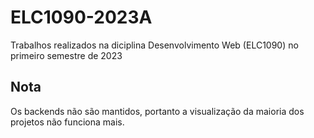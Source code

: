 # ELC1090-2023A

Trabalhos realizados na diciplina Desenvolvimento Web (ELC1090) no primeiro semestre de 2023

## Nota

Os backends não são mantidos, portanto a visualização da maioria dos projetos não funciona mais.
